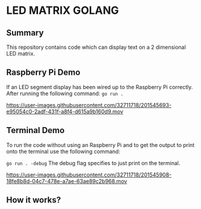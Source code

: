 # LED MATRIX GOLANG

## Summary

This repository contains code which can display text on a 2 dimensional LED matrix. 

## Raspberry Pi Demo 

If an LED segment display has been wired up to the Raspberry Pi correctly. After running the following command: 
`go run .`

https://user-images.githubusercontent.com/32711718/201545693-e95054c0-2adf-431f-a8f4-d615a9b160d9.mov

## Terminal Demo

To run the code without using an Raspberry Pi and to get the output to print onto the terminal use the following command:

`go run . -debug` The debug flag specifies to just print on the terminal. 

https://user-images.githubusercontent.com/32711718/201545908-18fe8b8d-04c7-478e-a7ae-63ae89c2b968.mov


## How it works?

